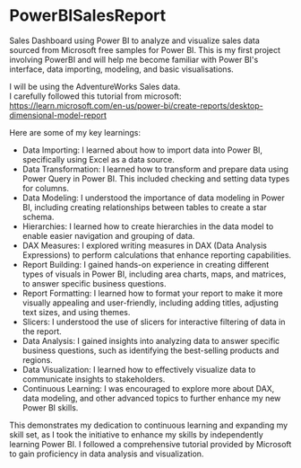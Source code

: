 # PowerBISalesReport
Sales Dashboard using Power BI to analyze and visualize sales data sourced from Microsoft free samples for Power BI. This is my first project involving PowerBI and will help me become familiar with Power BI's interface, data importing, modeling, and basic visualisations.

I will be using the AdventureWorks Sales data.  
I carefully followed this tutorial from microsoft: 
https://learn.microsoft.com/en-us/power-bi/create-reports/desktop-dimensional-model-report

Here are some of my key learnings:  
- Data Importing: I learned about how to import data into Power BI, specifically using Excel as a data source.
- Data Transformation: I learned how to transform and prepare data using Power Query in Power BI. This included checking and setting data types for columns.
- Data Modeling: I understood the importance of data modeling in Power BI, including creating relationships between tables to create a star schema.
- Hierarchies: I learned how to create hierarchies in the data model to enable easier navigation and grouping of data.
- DAX Measures: I explored writing measures in DAX (Data Analysis Expressions) to perform calculations that enhance reporting capabilities.
- Report Building: I gained hands-on experience in creating different types of visuals in Power BI, including area charts, maps, and matrices, to answer specific business questions.
- Report Formatting: I learned how to format your report to make it more visually appealing and user-friendly, including adding titles, adjusting text sizes, and using themes.
- Slicers: I understood the use of slicers for interactive filtering of data in the report.
- Data Analysis: I gained insights into analyzing data to answer specific business questions, such as identifying the best-selling products and regions.
- Data Visualization: I learned how to effectively visualize data to communicate insights to stakeholders.
- Continuous Learning: I was encouraged to explore more about DAX, data modeling, and other advanced topics to further enhance my new Power BI skills.

This demonstrates my dedication to continuous learning and expanding my skill set, as I took the initiative to enhance my skills by independently learning Power BI. I followed a comprehensive tutorial provided by Microsoft to gain proficiency in data analysis and visualization.

